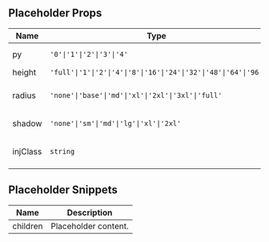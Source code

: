 ## Placeholder Props

| Name     | Type                                                             | Default  | Required | Description              |
| -------- | ---------------------------------------------------------------- | -------- | -------- | ------------------------ |
| py       | `'0'\|'1'\|'2'\|'3'\|'4'`                                        | `'4'`    | N        | Vertical padding.        |
| height   | `'full'\|'1'\|'2'\|'4'\|'8'\|'16'\|'24'\|'32'\|'48'\|'64'\|'96'` | `'full'` | N        | Height.                  |
| radius   | `'none'\|'base'\|'md'\|'xl'\|'2xl'\|'3xl'\|'full'`               | `'md'`   | N        | Border radius style.     |
| shadow   | `'none'\|'sm'\|'md'\|'lg'\|'xl'\|'2xl'`                          | `'none'` | N        | Shadow style.            |
| injClass | `string`                                                         | `''`     | N        | Injected CSS class name. |

## Placeholder Snippets

| Name     | Description          |
| -------- | -------------------- |
| children | Placeholder content. |
